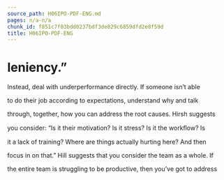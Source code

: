 ```yaml
---
source_path: H06IPO-PDF-ENG.md
pages: n/a-n/a
chunk_id: f851c7f03bdd0237bdf3de829c6859dfd2e8f59d
title: H06IPO-PDF-ENG
---
```

# leniency.”

Instead, deal with underperformance directly. If someone isn’t able

to do their job according to expectations, understand why and talk

through, together, how you can address the root causes. Hirsh suggests

you consider: “Is it their motivation? Is it stress? Is it the workﬂow? Is

it a lack of training? Where are things actually hurting here? And then

focus in on that.” Hill suggests that you consider the team as a whole. If

the entire team is struggling to be productive, then you’ve got to address
